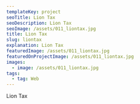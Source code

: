 ```yaml
---
templateKey: project
seoTitle: Lion Tax
seoDescription: Lion Tax
seoImage: /assets/011_liontax.jpg
title: Lion Tax
slug: liontax
explanation: Lion Tax
featuredImage: /assets/011_liontax.jpg
featuredOnProjectImage: /assets/011_liontax.jpg
images:
  - image: /assets/011_liontax.jpg
tags:
  - tag: Web
---
```

Lion Tax

